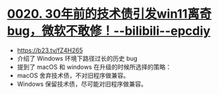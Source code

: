 # [0020. 30年前的技术债引发win11离奇bug，微软不敢修！--bilibili--epcdiy](https://github.com/Tdahuyou/pc/tree/main/0020.%2030%E5%B9%B4%E5%89%8D%E7%9A%84%E6%8A%80%E6%9C%AF%E5%80%BA%E5%BC%95%E5%8F%91win11%E7%A6%BB%E5%A5%87bug%EF%BC%8C%E5%BE%AE%E8%BD%AF%E4%B8%8D%E6%95%A2%E4%BF%AE%EF%BC%81--bilibili--epcdiy)

- https://b23.tv/fZ4H265
- 介绍了 Windows 环境下路径过长的历史 bug
- 提到了 macOS 和 windows 在升级的时候所选择的策略：
- macOS 舍弃技术债，不对旧程序做兼容。
- Windows 保留技术债，尽可能对旧程序做兼容。